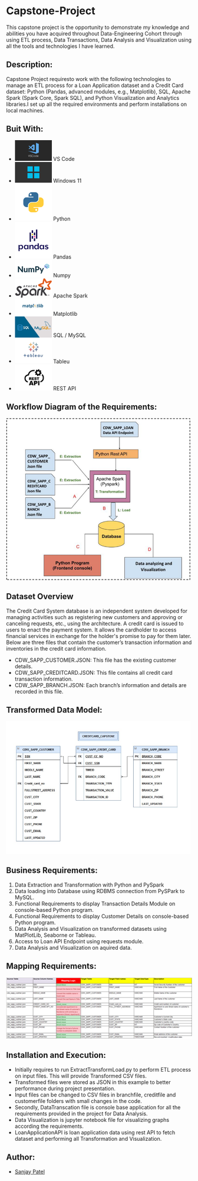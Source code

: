# **Capstone-Project**

This capstone project is the opportunity to demonstrate my knowledge and abilities you have acquired throughout Data-Engineering Cohort through using ETL process, Data Transactions, Data Analysis and Visualization using all the tools and technologies I have learned. 

## Description:

Capstone Project requiresto work with the following technologies to manage an ETL process for a Loan Application dataset and a Credit Card dataset: Python (Pandas, advanced modules, e.g., Matplotlib), SQL, Apache Spark (Spark Core, Spark SQL), and Python Visualization and Analytics libraries.I set up all the required environments and perform installations on local machines.

## Buit With:

- <img src="0 SGbxc-dbU0gyaVWm.jpg" alt="drawing" width="100"/> VS Code
- <img src="images.png" alt="drawing" width="100"/> Windows 11
- <img src="python-programming-language.png" alt="drawing" width="100"/> Python
- <img src="pandas-logo-300.png" alt="drawing" width="100"/> Pandas
- <img src="twitter-image.jpg" alt="drawing" width="100"/> Numpy
- <img src="Apache_Spark_logo.svg.png" alt="drawing" width="100"/> Apache Spark
- <img src="1 UoBrVq6F9KmAnnyTHrlCXA.png" alt="drawing" width="100"/> Matplotlib
- <img src="image-1.png" alt="drawing" width="100"/> SQL / MySQL
- <img src="image-2.png" alt="drawing" width="100"/> Tableu
- <img src="1_mbP4Bjrs8Hshx7IgjsUNSg.jpeg" alt="drawing" width="100"/> REST API


## Workflow Diagram of the Requirements:

<img src="image.png" alt="drawing" width="500"/>

## Dataset Overview

The Credit Card System database is an independent system developed for managing activities such as registering new customers and approving or canceling requests, etc., using the architecture.
A credit card is issued to users to enact the payment system. It allows the cardholder to access financial services in exchange for the holder's promise to pay for them later. Below are three files that contain the customer’s transaction information and inventories in the credit card information.
- 	CDW_SAPP_CUSTOMER.JSON: This file has the existing customer details.
-	CDW_SAPP_CREDITCARD.JSON: This file contains all credit card transaction information.
-	CDW_SAPP_BRANCH.JSON: Each branch’s information and details are recorded in this file. 

## Transformed Data Model:

<img src="image-3.png" alt="drawing" width="500"/>

## Business Requirements:

1. Data Extraction and Transformation with Python and PySpark
2. Data loading into Database using RDBMS connection from PySPark to MySQL.
3. Functional Requirements to display Transaction Details Module on console-based Python program.
4. Functional Requirements to display Customer Details on console-based Python program.
5. Data Analysis and Visualization on transformed datasets using MatPlotLib, Seaborne or Tableau.
6. Access to Loan API Endpoint using requests module.
7. Data Analysis and Visualization on aquired data. 

## Mapping Requirements:

![Alt text](image-4.png)

## Installation and Execution:

- Initially requires to run ExtractTransformLoad.py to perform ETL process on input files. This will provide Transformed CSV files.
- Transformed files were stored as JSON in this example to better performance during project presentation.
- Input files can be changed to CSV files in branchfile, creditfile and customerfile folders with small changes in the code. 
- Secondly, DataTranscation file is console base application for all the requirements provided in the project for Data Analysis. 
- Data Visualization is jupyter notebook file for visualizing graphs according the requirements. 
- LoanApplicationAPI is loan application data using rest API to fetch dataset and performing all Transformation and Visualization.



## Author:

- [Sanjay Patel](https://github.com/sanjaypatel16/)


